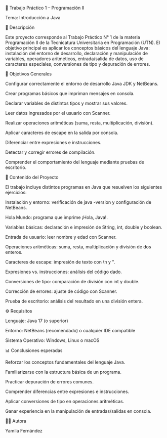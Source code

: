 📌 Trabajo Práctico 1 – Programación II

Tema: Introducción a Java

📝 Descripción

Este proyecto corresponde al Trabajo Práctico N° 1 de la materia Programación II de la Tecnicatura Universitaria en Programación (UTN).
El objetivo principal es aplicar los conceptos básicos del lenguaje Java: instalación del entorno de desarrollo, declaración y manipulación de variables, operadores aritméticos, entrada/salida de datos, uso de caracteres especiales, conversiones de tipo y depuración de errores.

🎯 Objetivos Generales

Configurar correctamente el entorno de desarrollo Java JDK y NetBeans.

Crear programas básicos que impriman mensajes en consola.

Declarar variables de distintos tipos y mostrar sus valores.

Leer datos ingresados por el usuario con Scanner.

Realizar operaciones aritméticas (suma, resta, multiplicación, división).

Aplicar caracteres de escape en la salida por consola.

Diferenciar entre expresiones e instrucciones.

Detectar y corregir errores de compilación.

Comprender el comportamiento del lenguaje mediante pruebas de escritorio.

📂 Contenido del Proyecto

El trabajo incluye distintos programas en Java que resuelven los siguientes ejercicios:

Instalación y entorno: verificación de java -version y configuración de NetBeans.

Hola Mundo: programa que imprime ¡Hola, Java!.

Variables básicas: declaración e impresión de String, int, double y boolean.

Entrada de usuario: leer nombre y edad con Scanner.

Operaciones aritméticas: suma, resta, multiplicación y división de dos enteros.

Caracteres de escape: impresión de texto con \n y \".

Expresiones vs. instrucciones: análisis del código dado.

Conversiones de tipo: comparación de división con int y double.

Corrección de errores: ajuste de código con Scanner.

Prueba de escritorio: análisis del resultado en una división entera.

⚙️ Requisitos

Lenguaje: Java 17 (o superior)

Entorno: NetBeans (recomendado) o cualquier IDE compatible

Sistema Operativo: Windows, Linux o macOS

📊 Conclusiones esperadas

Reforzar los conceptos fundamentales del lenguaje Java.

Familiarizarse con la estructura básica de un programa.

Practicar depuración de errores comunes.

Comprender diferencias entre expresiones e instrucciones.

Aplicar conversiones de tipo en operaciones aritméticas.

Ganar experiencia en la manipulación de entradas/salidas en consola.

👩‍💻 Autora

Yamila Fernández